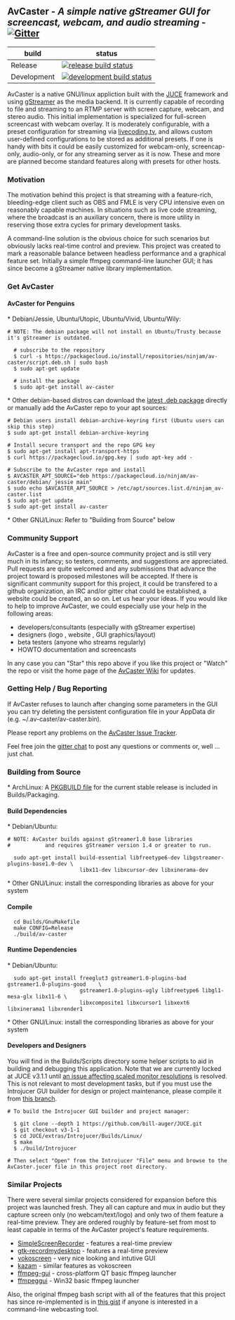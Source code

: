 ## AvCaster - *A simple native gStreamer GUI for screencast, webcam, and audio streaming* - [![Gitter][gitter-img]][gitter]
| build       | status                                         |
| ----------- | ---------------------------------------------- |
| Release     | [![release build status][master-img]][travis]  |
| Development | [![development build status][dev-img]][travis] |
[master-img]: https://travis-ci.org/bill-auger/av-caster.svg?branch=master
[dev-img]:    https://travis-ci.org/bill-auger/av-caster.svg
[travis]:     https://travis-ci.org/bill-auger/av-caster
[pkgbuild]:   https://raw.githubusercontent.com/bill-auger/av-caster/master/Builds/Packaging/PKGBUILD
[deb]:        https://packagecloud.io/ninjam/av-caster
[gitter-img]: https://badges.gitter.im/Join%20Chat.svg
[gitter]:     https://gitter.im/bill-auger/av-caster


AvCaster is a native GNU/linux appliction built with the [JUCE](http://juce.com/) framework and using [gStreamer](http://gstreamer.freedesktop.org/) as the media backend.  It is currently capable of recording to file and streaming to an RTMP server with screen capture, webcam, and stereo audio.  This initial implementation is specialized for full-screen screencast with webcam overlay.  It is moderately configurable, with a preset configuration for streaming via [livecoding.tv](https://www.livecoding.tv/), and allows custom user-defined configurations to be stored as additional presets.  If one is handy with bits it could be easily customized for webcam-only, screencap-only, audio-only, or for any streaming server as it is now.  These and more are planned become standard features along with presets for other hosts.


### Motivation
The motivation behind this project is that streaming with a feature-rich, bleeding-edge client such as OBS and FMLE is very CPU intensive even on reasonably capable machines.  In situations such as live code streaming, where the broadcast is an auxiliary concern, there is more utility in reserving those extra cycles for primary development tasks.

A command-line solution is the obvious choice for such scenarios but obviously lacks real-time control and preview.  This project was created to mark a reasonable balance between headless performance and a graphical feature set.  Initially a simple ffmpeg command-line launcher GUI; it has since become a gStreamer native library implementation.


### Get AvCaster
#### AvCaster for Penguins
\* Debian/Jessie, Ubuntu/Utopic, Ubuntu/Vivid, Ubuntu/Wily:
```
# NOTE: The debian package will not install on Ubuntu/Trusty because it's gStreamer is outdated.

  # subscribe to the repository
  $ curl -s https://packagecloud.io/install/repositories/ninjam/av-caster/script.deb.sh | sudo bash
  $ sudo apt-get update

  # install the package
  $ sudo apt-get install av-caster
```
\* Other debian-based distros can download the [latest .deb package][deb] directly or manually add the AvCaster repo to your apt sources:
```
# Debian users install debian-archive-keyring first (Ubuntu users can skip this step)
$ sudo apt-get install debian-archive-keyring

# Install secure transport and the repo GPG key
$ sudo apt-get install apt-transport-https
$ curl https://packagecloud.io/gpg.key | sudo apt-key add -

# Subscribe to the AvCaster repo and install
$ AVCASTER_APT_SOURCE="deb https://packagecloud.io/ninjam/av-caster/debian/ jessie main"
$ sudo echo $AVCASTER_APT_SOURCE > /etc/apt/sources.list.d/ninjam_av-caster.list
$ sudo apt-get update
$ sudo apt-get install av-caster
```
\* Other GNU/Linux: Refer to "Building from Source" below


### Community Support
AvCaster is a free and open-source community project and is still very much in its infancy; so testers, comments, and suggestions are appreciated.  Pull requests are quite welcomed and any submissions that advance the project toward is proposed milestones will be accepted.  If there is significant community support for this project, it could be transfered to a github organization, an IRC and/or gitter chat could be established, a website could be created, an so on.  Let us hear your ideas.  If you would like to help to improve AvCaster, we could especially use your help in the following areas:
  * developers/consultants (especially with gStreamer expertise)
  * designers (logo , website , GUI graphics/layout)
  * beta testers (anyone who streams regularly)
  * HOWTO documentation and screencasts

In any case you can "Star" this repo above if you like this project or "Watch" the repo or visit the home page of the [AvCaster Wiki](https://github.com/bill-auger/av-caster/wiki) for updates.


### Getting Help / Bug Reporting
If AvCaster refuses to launch after changing some parameters in the GUI you can try deleting the persistent configuration file in your AppData dir (e.g. ~/.av-caster/av-caster.bin).

Please report any problems on the [AvCaster Issue Tracker](https://github.com/bill-auger/av-caster/issues).

Feel free join the [gitter chat][gitter] to post any questions or comments or, well ... just chat.


### Building from Source
\* ArchLinux:
A [PKGBUILD file][pkgbuild] for the current stable release is included in Builds/Packaging.
#### Build Dependencies
\* Debian/Ubuntu:
```
# NOTE: AvCaster builds against gStreamer1.0 base libraries
#           and requires gStreamer version 1.4 or greater to run.

  sudo apt-get install build-essential libfreetype6-dev libgstreamer-plugins-base1.0-dev \
                       libx11-dev libxcursor-dev libxinerama-dev
```
\* Other GNU/Linux: install the corresponding libraries as above for your system
#### Compile
```
  cd Builds/GnuMakefile
  make CONFIG=Release
  ./build/av-caster
```
#### Runtime Dependencies
\* Debian/Ubuntu:
```
  sudo apt-get install freeglut3 gstreamer1.0-plugins-bad gstreamer1.0-plugins-good    \
                       gstreamer1.0-plugins-ugly libfreetype6 libgl1-mesa-glx libx11-6 \
                       libxcomposite1 libxcursor1 libxext6 libxinerama1 libxrender1
```
\* Other GNU/Linux: install the corresponding libraries as above for your system
#### Developers and Designers
You will find in the Builds/Scripts directory some helper scripts to aid in building and debugging this application. Note that we are currently locked at JUCE v3.1.1 until [an issue affecting scaled monitor resolutions](http://www.juce.com/forum/topic/juce-v320-and-v401-apps-window-not-visible-scaled-monitor-resolutions) is resolved. This is not relevant to most development tasks, but if you must use the Introjucer GUI builder for design or project maintenance, please compile it from [this branch](https://github.com/bill-auger/JUCE/tree/v3-1-1).
```
# To build the Introjucer GUI builder and project manager:

  $ git clone --depth 1 https://github.com/bill-auger/JUCE.git
  $ git checkout v3-1-1
  $ cd JUCE/extras/Introjucer/Builds/Linux/
  $ make
  $ ./build/Introjucer

# Then select "Open" from the Introjucer "File" menu and browse to the AvCaster.jucer file in this project root directory.
```


### Similar Projects
There were several similar projects considered for expansion before this project was launched fresh.  They all can capture and mux in audio but they capture screen only (no webcam/text/logo) and only two of them feature a real-time preview.  They are ordered roughly by feature-set from most to least capable in terms of the AvCaster project's feature requirements.
  * [SimpleScreenRecorder](https://github.com/MaartenBaert/ssr) - features a real-time preview
  * [gtk-recordmydesktop](http://recordmydesktop.sourceforge.net/) - features a real-time preview
  * [vokoscreen](http://www.kohaupt-online.de/hp/) - very nice looking and intutive GUI
  * [kazam](https://launchpad.net/kazam) - similar features as vokoscreen
  * [ffmpeg-gui](http://sourceforge.net/projects/ffmpegfrontend/) - cross-platform QT basic ffmpeg launcher
  * [ffmpeggui](http://sourceforge.net/projects/ffmpeg-gui/) - Win32 basic ffmpeg launcher

Also, the original ffmpeg bash script with all of the features that this project has since re-implemented is in [this gist](https://gist.github.com/bill-auger/9480205a38d9d00d2fa3) if anyone is interested in a command-line webcasting tool.
